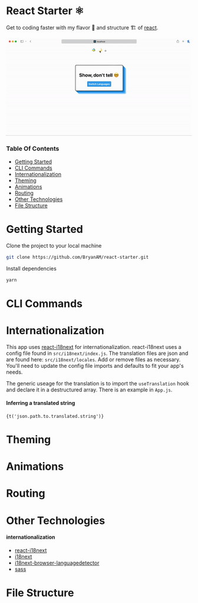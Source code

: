 # React Starter ⚛️
Get to coding faster with my flavor 🍦 and structure  🏗️ of [react](https://reactjs.org/docs/getting-started.html). 

![screen-gif](./starter.gif)


### Table Of Contents
- [Getting Started](#getting-started)
- [CLI Commands](#cli-commands)
- [Internationalization](#internationalization)
- [Theming](#theming)
- [Animations](#animations)
- [Routing](#routing)
- [Other Technologies](#technologies)
- [File Structure](#file-structure)

# Getting Started
Clone the project to your local machine
```zsh
git clone https://github.com/BryanAM/react-starter.git
```

Install dependencies
 
```zsh
yarn
```

# CLI Commands

# Internationalization
This app uses [react-i18next](https://react.i18next.com/getting-started) for internationalization. react-i18next uses a config file found in `src/i18next/index.js`. The translation files are json and are found here: `src/i18next/locales`. Add or remove files as necessary. You'll need to update the config file imports and defaults to fit your app's needs.

The generic useage for the translation is to import the `useTranslation` hook and declare it in a destructured array. There is an example in `App.js`.

#### Inferring a translated string
```
{t('json.path.to.translated.string')}
```

# Theming

# Animations

# Routing 

# Other Technologies

#### internationalization
- [react-i18next](https://react.i18next.com/getting-started)
- [i18next](https://www.i18next.com)
- [i18next-browser-languagedetector](https://react.i18next.com/legacy-v9/step-by-step-guide#c-auto-detect-the-user-language)
- [sass](https://sass-lang.com/)

# File Structure

